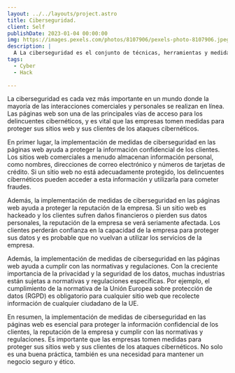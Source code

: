 ```yaml
---
layout: ../../layouts/project.astro
title: Ciberseguridad.
client: Self
publishDate: 2023-01-04 00:00:00
img: https://images.pexels.com/photos/8107906/pexels-photo-8107906.jpeg?auto=compress&cs=tinysrgb&w=1260&h=750&dpr=1
description: |
  A La ciberseguridad es el conjunto de técnicas, herramientas y medidas que se utilizan para proteger los sistemas informáticos y las redes de comunicaciones de los ataques maliciosos, la violación de la privacidad y la divulgación no autorizada de información.
tags:
  - Cyber 
  - Hack
  
---
```


La ciberseguridad es cada vez más importante en un mundo donde la mayoría de las interacciones comerciales y personales se realizan en línea. Las páginas web son una de las principales vías de acceso para los delincuentes cibernéticos, y es vital que las empresas tomen medidas para proteger sus sitios web y sus clientes de los ataques cibernéticos.

En primer lugar, la implementación de medidas de ciberseguridad en las páginas web ayuda a proteger la información confidencial de los clientes. Los sitios web comerciales a menudo almacenan información personal, como nombres, direcciones de correo electrónico y números de tarjetas de crédito. Si un sitio web no está adecuadamente protegido, los delincuentes cibernéticos pueden acceder a esta información y utilizarla para cometer fraudes.

Además, la implementación de medidas de ciberseguridad en las páginas web ayuda a proteger la reputación de la empresa. Si un sitio web es hackeado y los clientes sufren daños financieros o pierden sus datos personales, la reputación de la empresa se verá seriamente afectada. Los clientes perderán confianza en la capacidad de la empresa para proteger sus datos y es probable que no vuelvan a utilizar los servicios de la empresa.

Además, la implementación de medidas de ciberseguridad en las páginas web ayuda a cumplir con las normativas y regulaciones. Con la creciente importancia de la privacidad y la seguridad de los datos, muchas industrias están sujetas a normativas y regulaciones específicas. Por ejemplo, el cumplimiento de la normativa de la Unión Europea sobre protección de datos (RGPD) es obligatorio para cualquier sitio web que recolecte información de cualquier ciudadano de la UE.

En resumen, la implementación de medidas de ciberseguridad en las páginas web es esencial para proteger la información confidencial de los clientes, la reputación de la empresa y cumplir con las normativas y regulaciones. Es importante que las empresas tomen medidas para proteger sus sitios web y sus clientes de los ataques cibernéticos. No solo es una buena práctica, también es una necesidad para mantener un negocio seguro y ético.




